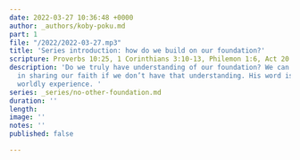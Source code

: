 ```yaml
---
date: 2022-03-27 10:36:48 +0000
author: _authors/koby-poku.md
part: 1
file: "/2022/2022-03-27.mp3"
title: 'Series introduction: how do we build on our foundation?'
scripture: Proverbs 10:25, 1 Corinthians 3:10-13, Philemon 1:6, Act 20:32
description: 'Do we truly have understanding of our foundation? We can’t be effective
  in sharing our faith if we don’t have that understanding. His word is more than
  worldly experience. '
series: _series/no-other-foundation.md
duration: ''
length: 
image: ''
notes: ''
published: false

---
```

